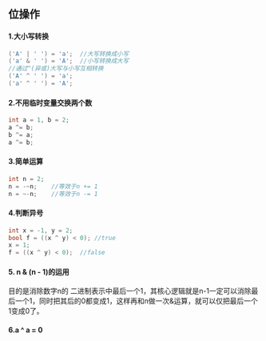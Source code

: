 ## 位操作

#### 1.大小写转换

```C++
('A' | ' ') = 'a';	//大写转换成小写
('a' & ' ') = 'A';	//小写转换成大写
//通过^(异或)大写与小写互相转换
('A' ^ ' ') = 'a';	
('a' ^ ' ') = 'A';	
```

#### 2.不用临时变量交换两个数

```C++
int a = 1, b = 2;
a ^= b;
b ^= a;
a ^= b;
```

#### 3.简单运算

```C++
int n = 2;
n = -~n;	//等效于n += 1
n = ~-n;	//等效于n -= 1
```

#### 4.判断异号

```C++
int x = -1, y = 2;
bool f = ((x ^ y) < 0);	//true
x = 1;
f = ((x ^ y) < 0);	//false
```

#### 5. n & (n - 1)的运用

目的是消除数字n的 二进制表示中最后一个1，其核心逻辑就是n-1一定可以消除最后一个1，同时把其后的0都变成1，这样再和n做一次&运算，就可以仅把最后一个1变成0了。

#### 6.a ^ a = 0